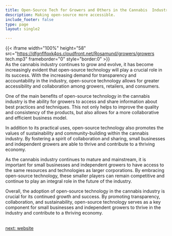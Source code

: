 ```yaml
---
title: Open-Source Tech for Growers and Others in the Cannabis  Industry
description: Making open-source more accessible.
include_footer: false
type: page
layout: single2

---
```


{{< iframe width="100%" height="58" src="https://dfgnflfqxk4ps.cloudfront.net/Rosamund/growers/growers tech.mp3" frameborder="0" style="border:0" >}}<br>
As the cannabis industry continues to grow and evolve, it has become increasingly evident that open-source technology will play a crucial role in its success. With the increasing demand for transparency and accountability in the industry, open-source technology allows for greater accessibility and collaboration among growers, retailers, and consumers.

One of the main benefits of open-source technology in the cannabis industry is the ability for growers to access and share information about best practices and techniques. This not only helps to improve the quality and consistency of the products, but also allows for a more collaborative and efficient business model.

In addition to its practical uses, open-source technology also promotes the values of sustainability and community-building within the cannabis industry. By fostering a spirit of collaboration and sharing, small businesses and independent growers are able to thrive and contribute to a thriving economy.

As the cannabis industry continues to mature and mainstream, it is important for small businesses and independent growers to have access to the same resources and technologies as larger corporations. By embracing open-source technology, these smaller players can remain competitive and continue to play an integral role in the future of the industry.

Overall, the adoption of open-source technology in the cannabis industry is crucial for its continued growth and success. By promoting transparency, collaboration, and sustainability, open-source technology serves as a key component for small businesses and independent growers to thrive in the industry and contribute to a thriving economy.

<br>
<a href="https://insights.workdojos.com/growers/website">next: website</a>
<br>
</p>